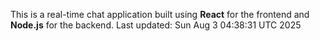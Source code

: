This is a real-time chat application built using **React** for the frontend and **Node.js** for the backend.
Last updated: Sun Aug  3 04:38:31 UTC 2025
